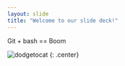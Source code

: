 ```yaml
---
layout: slide
title: "Welcome to our slide deck!"
---
```


Git + bash == Boom

![dodgetocat](https://octodex.github.com/images/dodgetocat_v2.png)
{: .center}
